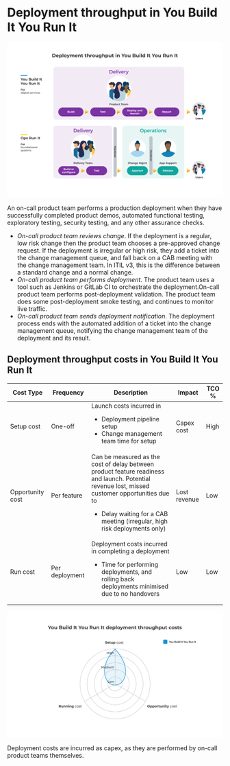 # Deployment throughput in You Build It You Run It

![](../.gitbook/assets/what-is-you-build-it-you-run-it/you-build-it-you-run-it-deployment-throughput.png)

An on-call product team performs a production deployment when they have successfully completed product demos, automated functional testing, exploratory testing, security testing, and any other assurance checks. 

* *On-call product team reviews change*. If the deployment is a regular, low risk change then the product team chooses a pre-approved change request. If the deployment is irregular or high risk, they add a ticket into the change management queue, and fall back on a CAB meeting with the change management team. In ITIL v3, this is the difference between a standard change and a normal change. 
* *On-call product team performs deployment*. The product team uses a tool such as Jenkins or GitLab CI to orchestrate the deployment.On-call product team performs post-deployment validation. The product team does some post-deployment smoke testing, and continues to monitor live traffic.
* *On-call product team sends deployment notification*. The deployment process ends with the automated addition of a ticket into the change management queue, notifying the change management team of the deployment and its result. 

## Deployment throughput costs in You Build It You Run It

|Cost Type|Frequency|Description|Impact|TCO %|
|---|---|---|---|---|
|Setup cost|One-off|Launch costs incurred in<ul><li>Deployment pipeline setup</li><li>Change management team time for setup</li></ul>|Capex cost|High|
|Opportunity cost|Per feature|Can be measured as the cost of delay between product feature readiness and launch. Potential revenue lost, missed customer opportunities due to<ul><li>Delay waiting for a CAB meeting (irregular, high risk deployments only)</li></ul>|Lost revenue|Low|
|Run cost|Per deployment|Deployment costs incurred in completing a deployment<ul><li>Time for performing deployments, and rolling back deployments minimised due to no handovers</li></ul>|Low|Low|

![](../.gitbook/assets/what-is-you-build-it-you-run-it/you-build-it-you-run-it-deployment-throughput-costs.png)

Deployment costs are incurred as capex, as they are performed by on-call product teams themselves. 